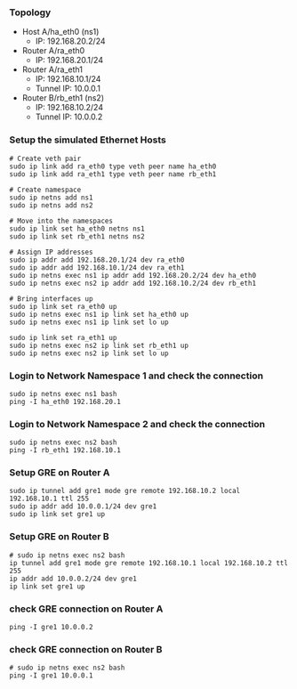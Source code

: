 ### Topology
- Host A/ha_eth0 (ns1)
  - IP: 192.168.20.2/24
- Router A/ra_eth0
  - IP: 192.168.20.1/24
- Router A/ra_eth1
  - IP: 192.168.10.1/24
  - Tunnel IP: 10.0.0.1
- Router B/rb_eth1 (ns2)
  - IP: 192.168.10.2/24
  - Tunnel IP: 10.0.0.2

### Setup the simulated Ethernet Hosts
```
# Create veth pair
sudo ip link add ra_eth0 type veth peer name ha_eth0
sudo ip link add ra_eth1 type veth peer name rb_eth1

# Create namespace
sudo ip netns add ns1
sudo ip netns add ns2

# Move into the namespaces
sudo ip link set ha_eth0 netns ns1
sudo ip link set rb_eth1 netns ns2

# Assign IP addresses
sudo ip addr add 192.168.20.1/24 dev ra_eth0
sudo ip addr add 192.168.10.1/24 dev ra_eth1
sudo ip netns exec ns1 ip addr add 192.168.20.2/24 dev ha_eth0
sudo ip netns exec ns2 ip addr add 192.168.10.2/24 dev rb_eth1

# Bring interfaces up
sudo ip link set ra_eth0 up
sudo ip netns exec ns1 ip link set ha_eth0 up
sudo ip netns exec ns1 ip link set lo up

sudo ip link set ra_eth1 up
sudo ip netns exec ns2 ip link set rb_eth1 up
sudo ip netns exec ns2 ip link set lo up
```

### Login to Network Namespace 1 and check the connection
```
sudo ip netns exec ns1 bash
ping -I ha_eth0 192.168.20.1
```

### Login to Network Namespace 2 and check the connection
```
sudo ip netns exec ns2 bash
ping -I rb_eth1 192.168.10.1
```

### Setup GRE on Router A
```
sudo ip tunnel add gre1 mode gre remote 192.168.10.2 local 192.168.10.1 ttl 255
sudo ip addr add 10.0.0.1/24 dev gre1
sudo ip link set gre1 up
```

### Setup GRE on Router B
```
# sudo ip netns exec ns2 bash
ip tunnel add gre1 mode gre remote 192.168.10.1 local 192.168.10.2 ttl 255
ip addr add 10.0.0.2/24 dev gre1
ip link set gre1 up
```

### check GRE connection on Router A
```
ping -I gre1 10.0.0.2
```

### check GRE connection on Router B
```
# sudo ip netns exec ns2 bash
ping -I gre1 10.0.0.1
```
